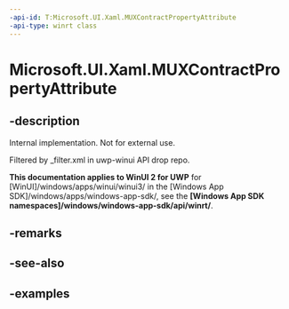 ```yaml
---
-api-id: T:Microsoft.UI.Xaml.MUXContractPropertyAttribute
-api-type: winrt class
---
```


# Microsoft.UI.Xaml.MUXContractPropertyAttribute

<!--
public sealed class MUXContractPropertyAttribute : Attribute
-->

## -description

Internal implementation. Not for external use.

Filtered by _filter.xml in uwp-winui API drop repo.

**This documentation applies to WinUI 2 for UWP** for [WinUI]/windows/apps/winui/winui3/ in the [Windows App SDK]/windows/apps/windows-app-sdk/, see the **[Windows App SDK namespaces]/windows/windows-app-sdk/api/winrt/**.

## -remarks

## -see-also

## -examples
